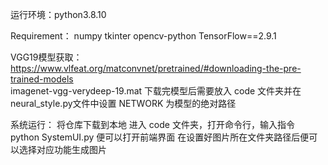 运行环境：python3.8.10

Requirement：
  numpy
  tkinter
  opencv-python
  TensorFlow==2.9.1

VGG19模型获取：
  https://www.vlfeat.org/matconvnet/pretrained/#downloading-the-pre-trained-models    
  imagenet-vgg-verydeep-19.mat
  下载完模型后需要放入   code   文件夹并在neural_style.py文件中设置  NETWORK  为模型的绝对路径


系统运行：
  将仓库下载到本地
  进入  code  文件夹，打开命令行，输入指令  python SystemUI.py 便可以打开前端界面
  在设置好图片所在文件夹路径后便可以选择对应功能生成图片
